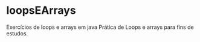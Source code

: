 # loopsEArrays
Exercícios de loops e arrays em java
Prática de Loops e arrays para fins de estudos.
